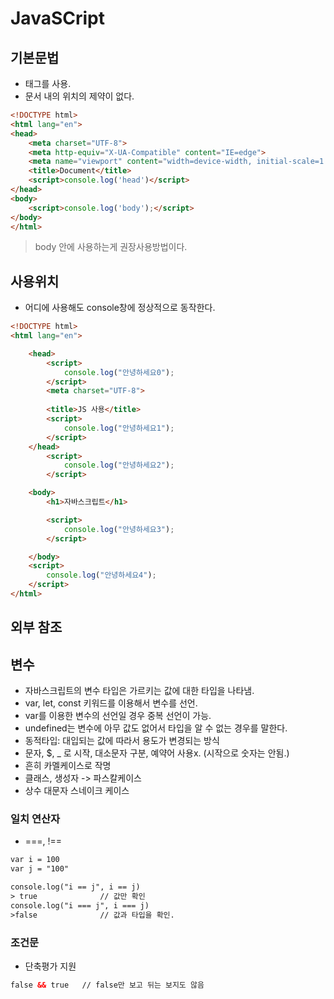 # JavaSCript




## 기본문법

* <script></script> 태그를 사용.
* 문서 내의 위치의 제약이 없다.

```html
<!DOCTYPE html>
<html lang="en">
<head>
    <meta charset="UTF-8">
    <meta http-equiv="X-UA-Compatible" content="IE=edge">
    <meta name="viewport" content="width=device-width, initial-scale=1.0">
    <title>Document</title>
    <script>console.log('head')</script>
</head>
<body>
    <script>console.log('body');</script>       
</body>
</html>
```

> body 안에 사용하는게 권장사용방법이다.


## 사용위치

* 어디에 사용해도 console창에 정상적으로 동작한다.

```html
<!DOCTYPE html>
<html lang="en">

    <head>
        <script>
            console.log("안녕하세요0");
        </script>
        <meta charset="UTF-8">
        
        <title>JS 사용</title>
        <script>
            console.log("안녕하세요1");
        </script>
    </head>
        <script>
            console.log("안녕하세요2");
        </script>

    <body>
        <h1>자바스크립트</h1>

        <script>
            console.log("안녕하세요3");
        </script>

    </body>
    <script>
        console.log("안녕하세요4");
    </script>
</html>
```


## 외부 참조











## 변수

* 자바스크립트의 변수 타입은 가르키는 값에 대한 타입을 나타냄.
* var, let, const 키워드를 이용해서 변수를 선언.
* var를 이용한 변수의 선언일 경우 중복 선언이 가능.
* undefined는 변수에 아무 값도 없어서 타입을 알 수 없는 경우를 말한다.
* 동적타입: 대입되는 값에 따라서 용도가 변경되는 방식
* 문자, $, _ 로 시작, 대소문자 구분, 예약어 사용x. (시작으로 숫자는 안됨.)
* 흔히 카멜케이스로 작명
* 클래스, 생성자 -> 파스칼케이스
* 상수 대문자 스네이크 케이스






### 일치 연산자

* ===, !==

```html
var i = 100
var j = "100"

console.log("i == j", i == j)
> true              // 값만 확인
console.log("i === j", i === j)
>false              // 값과 타입을 확인.
```


### 조건문

* 단축평가 지원

```html
false && true   // false만 보고 뒤는 보지도 않음
```








































































































